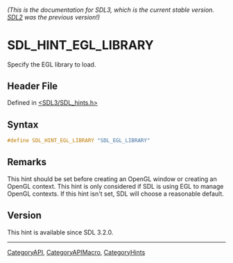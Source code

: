 ###### (This is the documentation for SDL3, which is the current stable version. [SDL2](https://wiki.libsdl.org/SDL2/) was the previous version!)
# SDL_HINT_EGL_LIBRARY

Specify the EGL library to load.

## Header File

Defined in [<SDL3/SDL_hints.h>](https://github.com/libsdl-org/SDL/blob/main/include/SDL3/SDL_hints.h)

## Syntax

```c
#define SDL_HINT_EGL_LIBRARY "SDL_EGL_LIBRARY"
```

## Remarks

This hint should be set before creating an OpenGL window or creating an
OpenGL context. This hint is only considered if SDL is using EGL to manage
OpenGL contexts. If this hint isn't set, SDL will choose a reasonable
default.

## Version

This hint is available since SDL 3.2.0.

----
[CategoryAPI](CategoryAPI), [CategoryAPIMacro](CategoryAPIMacro), [CategoryHints](CategoryHints)


